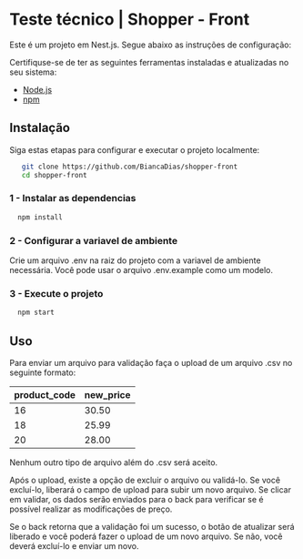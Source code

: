 # Teste técnico | Shopper - Front

Este é um projeto em Nest.js. Segue abaixo as instruções de configuração:

Certifiquse-se de ter as seguintes ferramentas instaladas e atualizadas no seu sistema: 

- [Node.js](https://nodejs.org/)
- [npm](https://www.npmjs.com/)

## Instalação

Siga estas etapas para configurar e executar o projeto localmente:

```bash
   git clone https://github.com/BiancaDias/shopper-front
   cd shopper-front
```

### 1 - Instalar as dependencias
```bash
  npm install
```
### 2 - Configurar a variavel de ambiente

Crie um arquivo .env na raiz do projeto com a variavel de ambiente necessária. Você pode usar o arquivo .env.example como um modelo.

### 3 - Execute o projeto

```bash
  npm start
```

## Uso

Para enviar um arquivo para validação faça o upload de um arquivo .csv no seguinte formato:


 | product_code  | new_price |
|-------|-------|
| 16  | 30.50    |
| 18 | 25.99    | 
| 20 | 28.00    |


Nenhum outro tipo de arquivo além do .csv será aceito.

Após o upload, existe a opção de excluir o arquivo ou validá-lo. Se você excluí-lo, liberará o campo de upload para subir um novo arquivo. Se clicar em validar, os dados serão enviados para o back para verificar se é possível realizar as modificações de preço.

Se o back retorna que a validação foi um sucesso, o botão de atualizar será liberado e você poderá fazer o upload de um novo arquivo. Se não, você deverá excluí-lo e enviar um novo.
